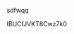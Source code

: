 sdfwqq















































































IBUCfJVKT8Cwz7k0
